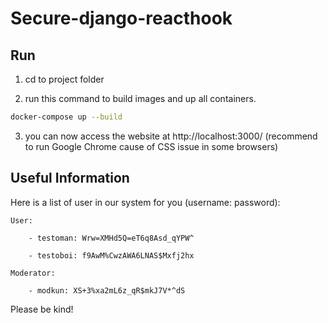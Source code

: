# Secure-django-reacthook

## Run

1. cd to project folder

2. run this command to build images and up all containers.

```bash
docker-compose up --build
```

3. you can now access the website at http://localhost:3000/ 
(recommend to run Google Chrome cause of CSS issue in some browsers)

## Useful Information

Here is a list of user in our system for you (username: password):

    User:
    
        - testoman: Wrw=XMHd5Q=eT6q8Asd_qYPW^
        
        - testoboi: f9AwM%CwzAWA6LNAS$Mxfj2hx
        
    Moderator:
    
        - modkun: XS+3%xa2mL6z_qR$mkJ7V*^dS


Please be kind!
